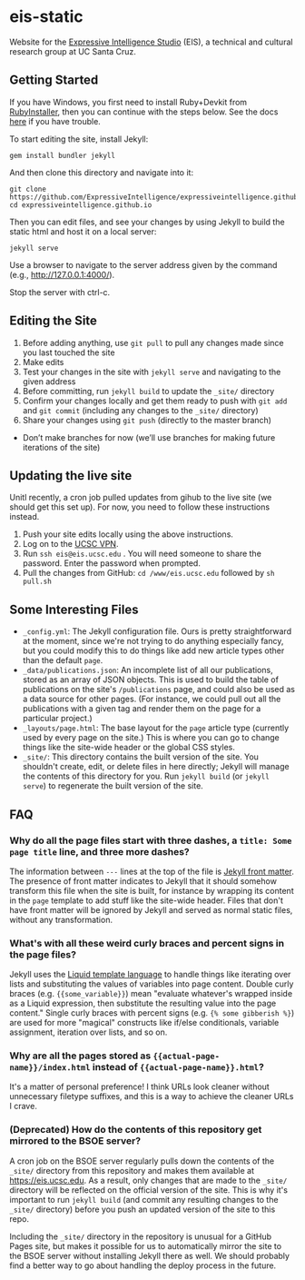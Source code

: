 # eis-static

Website for the [Expressive Intelligence Studio](https://eis.ucsc.edu) (EIS), a technical and cultural research group at UC Santa Cruz.

## Getting Started

If you have Windows, you first need to install Ruby+Devkit from [RubyInstaller](https://rubyinstaller.org/downloads/), then you can continue with the steps below. See the docs [here](https://jekyllrb.com/docs/installation/windows/) if you have trouble.

To start editing the site, install Jekyll:
```
gem install bundler jekyll
```

And then clone this directory and navigate into it:
```
git clone https://github.com/ExpressiveIntelligence/expressiveintelligence.github.io.git
cd expressiveintelligence.github.io
```

Then you can edit files, and see your changes by using Jekyll to build the static html and host it on a local server:
```
jekyll serve
```

Use a browser to navigate to the server address given by the command (e.g., http://127.0.0.1:4000/).

Stop the server with ctrl-c.

## Editing the Site
1. Before adding anything, use `git pull` to pull any changes made since you last touched the site
2. Make edits
3. Test your changes in the site with `jekyll serve` and navigating to the given address 
4. Before committing, run `jekyll build` to update the `_site/` directory
5. Confirm your changes locally and get them ready to push with `git add` and `git commit` (including any changes to the `_site/` directory)
6. Share your changes using `git push` (directly to the master branch) 
- Don’t make branches for now (we’ll use branches for making future iterations of the site)

## Updating the live site

Unitl recently, a cron job pulled updates from gihub to the live site (we should get this set up). For now, you need to follow these instructions instead.

1. Push your site edits locally using the above instructions.
2. Log on to the [UCSC VPN](https://its.ucsc.edu/vpn/campus-vpn.html). 
3. Run `ssh eis@eis.ucsc.edu` . You will need someone to share the password. Enter the password when prompted.
4. Pull the changes from GitHub: `cd /www/eis.ucsc.edu` followed by `sh pull.sh`

## Some Interesting Files

* `_config.yml`: The Jekyll configuration file. Ours is pretty straightforward at the moment, since we're not trying to do anything especially fancy, but you could modify this to do things like add new article types other than the default `page`.
* `_data/publications.json`: An incomplete list of all our publications, stored as an array of JSON objects. This is used to build the table of publications on the site's `/publications` page, and could also be used as a data source for other pages. (For instance, we could pull out all the publications with a given tag and render them on the page for a particular project.)
* `_layouts/page.html`: The base layout for the `page` article type (currently used by every page on the site.) This is where you can go to change things like the site-wide header or the global CSS styles.
* `_site/`: This directory contains the built version of the site. You shouldn't create, edit, or delete files in here directly; Jekyll will manage the contents of this directory for you. Run `jekyll build` (or `jekyll serve`) to regenerate the built version of the site.

## FAQ

### Why do all the page files start with three dashes, a `title: Some page title` line, and three more dashes?

The information between `---` lines at the top of the file is [Jekyll front matter](https://jekyllrb.com/docs/front-matter/). The presence of front matter indicates to Jekyll that it should somehow transform this file when the site is built, for instance by wrapping its content in the `page` template to add stuff like the site-wide header. Files that don't have front matter will be ignored by Jekyll and served as normal static files, without any transformation.

### What's with all these weird curly braces and percent signs in the page files?

Jekyll uses the [Liquid template language](https://shopify.github.io/liquid/) to handle things like iterating over lists and substituting the values of variables into page content. Double curly braces (e.g. `{{some_variable}}`) mean "evaluate whatever's wrapped inside as a Liquid expression, then substitute the resulting value into the page content." Single curly braces with percent signs (e.g. `{% some gibberish %}`) are used for more "magical" constructs like if/else conditionals, variable assignment, iteration over lists, and so on.

### Why are all the pages stored as `{{actual-page-name}}/index.html` instead of `{{actual-page-name}}.html`?

It's a matter of personal preference! I think URLs look cleaner without unnecessary filetype suffixes, and this is a way to achieve the cleaner URLs I crave.

### (Deprecated) How do the contents of this repository get mirrored to the BSOE server?

A cron job on the BSOE server regularly pulls down the contents of the `_site/` directory from this repository and makes them available at https://eis.ucsc.edu. As a result, only changes that are made to the `_site/` directory will be reflected on the official version of the site. This is why it's important to run `jekyll build` (and commit any resulting changes to the `_site/` directory) before you push an updated version of the site to this repo.

Including the `_site/` directory in the repository is unusual for a GitHub Pages site, but makes it possible for us to automatically mirror the site to the BSOE server without installing Jekyll there as well. We should probably find a better way to go about handling the deploy process in the future.
